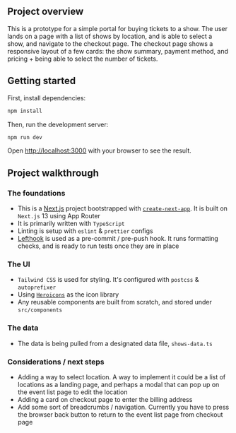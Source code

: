 ## Project overview

This is a prototype for a simple portal for buying tickets to a show. The user lands on a page with a list of shows by location, and is able to select a show, and navigate to the checkout page. The checkout page shows a responsive layout of a few cards: the show summary, payment method, and pricing + being able to select the number of tickets.

## Getting started

First, install dependencies:

```bash
npm install
```

Then, run the development server:

```bash
npm run dev
```

Open [http://localhost:3000](http://localhost:3000) with your browser to see the result.

## Project walkthrough

### The foundations

- This is a [Next.js](https://nextjs.org/) project bootstrapped with [`create-next-app`](https://github.com/vercel/next.js/tree/canary/packages/create-next-app). It is built on `Next.js` 13 using App Router
- It is primarily written with `TypeScript`
- Linting is setup with `eslint` & `prettier` configs
- [Lefthook](https://github.com/evilmartians/lefthook) is used as a pre-commit / pre-push hook. It runs formatting checks, and is ready to run tests once they are in place

### The UI

- `Tailwind CSS` is used for styling. It's configured with `postcss` & `autoprefixer`
- Using [`Heroicons`](https://heroicons.com/) as the icon library
- Any reusable components are built from scratch, and stored under `src/components`

### The data

- The data is being pulled from a designated data file, `shows-data.ts`

### Considerations / next steps

- Adding a way to select location. A way to implement it could be a list of locations as a landing page, and perhaps a modal that can pop up on the event list page to edit the location
- Adding a card on checkout page to enter the billing address
- Add some sort of breadcrumbs / navigation. Currently you have to press the browser back button to return to the event list page from checkout page
